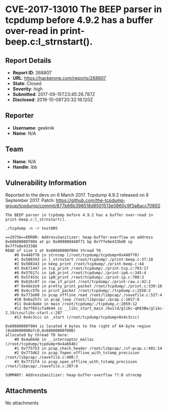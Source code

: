# CVE-2017-13010 The BEEP parser in tcpdump before 4.9.2 has a buffer over-read in print-beep.c:l_strnstart().

## Report Details
- **Report ID**: 268807
- **URL**: https://hackerone.com/reports/268807
- **State**: Closed
- **Severity**: high
- **Submitted**: 2017-09-15T23:45:26.787Z
- **Disclosed**: 2019-10-08T20:32:16.120Z

## Reporter
- **Username**: geeknik
- **Name**: N/A

## Team
- **Name**: N/A
- **Handle**: ibb

## Vulnerability Information
Reported to the devs on 6 March 2017.
Tcpdump 4.9.2 released on 8 September 2017.
Patch: https://github.com/the-tcpdump-group/tcpdump/commit/877b66b398518d9501513e0860c9f3a8acc70892

`The BEEP parser in tcpdump before 4.9.2 has a buffer over-read in print-beep.c:l_strnstart().`

```
./tcpdump -n -r test005

==28756==ERROR: AddressSanitizer: heap-buffer-overflow on address 0x60600000f004 at pc 0x000000448f71 bp 0x7ffe8e433bd0 sp 0x7ffe8e433388
READ of size 1 at 0x60600000f004 thread T0
    #0 0x448f70 in strncmp (/root/tcpdump/tcpdump+0x448f70)
    #1 0x508343 in l_strnstart /root/tcpdump/./print-beep.c:37:10
    #2 0x508343 in beep_print /root/tcpdump/./print-beep.c:44
    #3 0x671447 in tcp_print /root/tcpdump/./print-tcp.c:703:17
    #4 0x57617c in ip6_print /root/tcpdump/./print-ip6.c:345:4
    #5 0x57453c in ipN_print /root/tcpdump/./print-ip.c:700:3
    #6 0x626c07 in raw_if_print /root/tcpdump/./print-raw.c:42:2
    #7 0x4de2e9 in pretty_print_packet /root/tcpdump/./print.c:339:18
    #8 0x4cc5fb in print_packet /root/tcpdump/./tcpdump.c:2556:2
    #9 0x773e00 in pcap_offline_read /root/libpcap/./savefile.c:527:4
    #10 0x6a257c in pcap_loop /root/libpcap/./pcap.c:1657:8
    #11 0x4c8a6e in main /root/tcpdump/./tcpdump.c:2059:12
    #12 0x7f651cfa4b44 in __libc_start_main /build/glibc-qK83Be/glibc-2.19/csu/libc-start.c:287
    #13 0x4c3ccc in _start (/root/tcpdump/tcpdump+0x4c3ccc)

0x60600000f004 is located 4 bytes to the right of 64-byte region [0x60600000efc0,0x60600000f000)
allocated by thread T0 here:
    #0 0x4a664b in __interceptor_malloc (/root/tcpdump/tcpdump+0x4a664b)
    #1 0x775753 in pcap_check_header /root/libpcap/./sf-pcap.c:401:14
    #2 0x773462 in pcap_fopen_offline_with_tstamp_precision /root/libpcap/./savefile.c:400:7
    #3 0x7731f4 in pcap_open_offline_with_tstamp_precision /root/libpcap/./savefile.c:307:6

SUMMARY: AddressSanitizer: heap-buffer-overflow ??:0 strncmp
```

## Attachments
No attachments
